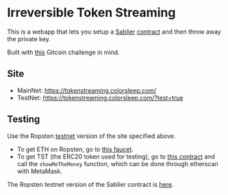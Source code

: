 # Irreversible Token Streaming

This is a webapp that lets you setup a [Sablier](https://github.com/sablierhq/sablier) [contract](https://etherscan.io/address/0xA4fc358455Febe425536fd1878bE67FfDBDEC59a#code) and then throw away the private key.

Built with [this](https://gitcoin.co/issue/sablierhq/sablier/30/3874) Gitcoin challenge in mind.

## Site
- MainNet: https://tokenstreaming.colorsleep.com/
- TestNet: https://tokenstreaming.colorsleep.com/?test=true

## Testing
Use the Ropsten [testnet](https://tokenstreaming.colorsleep.com/?test=true) version of the site specified above. 
- To get ETH on Ropsten, go to [this faucet](https://faucet.ropsten.be/). 
- To get TST (the ERC20 token used for testing), go to [this contract](https://ropsten.etherscan.io/address/0x722dd3f80bac40c951b51bdd28dd19d435762180#writeContract) and call the `showMeTheMoney` function, which can be done through etherscan with MetaMask. 

The Ropsten testnet version of the Sablier contract is [here](https://ropsten.etherscan.io/address/0xc04Ad234E01327b24a831e3718DBFcbE245904CC).
